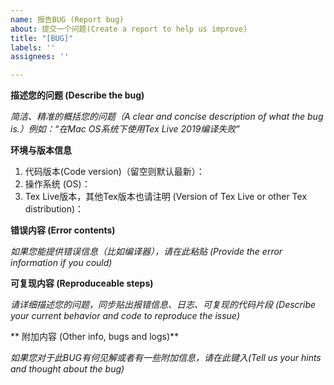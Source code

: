 ```yaml
---
name: 报告BUG (Report bug)
about: 提交一个问题(Create a report to help us improve)
title: "[BUG]"
labels: ''
assignees: ''

---
```


**描述您的问题 (Describe the bug)**

*简洁、精准的概括您的问题（A clear and concise description of what the bug is.）例如：“在Mac OS系统下使用Tex Live 2019编译失败”*

**环境与版本信息**
1. 代码版本(Code version)（留空则默认最新）：
2. 操作系统 (OS)：
3. Tex Live版本，其他Tex版本也请注明 (Version of Tex Live or other Tex distribution)：

**错误内容 (Error contents)**

*如果您能提供错误信息（比如编译器），请在此粘贴 (Provide the error information if you could)*

**可复现内容 (Reproduceable steps)**

*请详细描述您的问题，同步贴出报错信息、日志、可复现的代码片段 (Describe your current behavior and code to reproduce the issue)*

** 附加内容 (Other info, bugs and logs)**

*如果您对于此BUG有何见解或者有一些附加信息，请在此键入(Tell us your hints and thought about the bug)*
